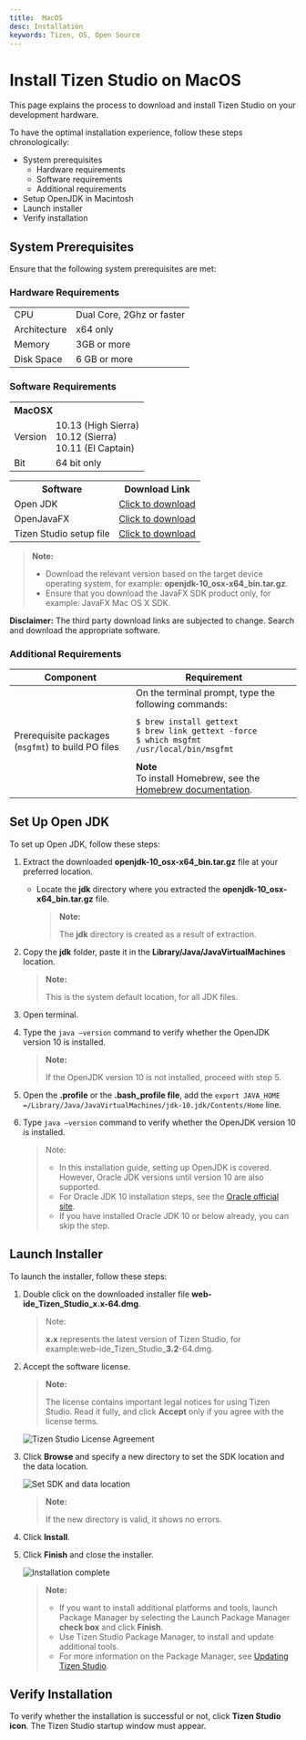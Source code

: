 ```yaml
---
title:  MacOS
desc: Installation
keywords: Tizen, OS, Open Source
---
```


# Install Tizen Studio on MacOS

This page explains the process to download and install Tizen Studio on your development hardware. 

To have the optimal installation experience, follow these steps chronologically:

- System prerequisites
   - Hardware requirements
   - Software requirements
   - Additional requirements
- Setup OpenJDK in Macintosh
- Launch installer
- Verify installation

## System Prerequisites

Ensure that the following system prerequisites are met:

### Hardware Requirements

<table>
  <tr>
      <td>CPU</td>
    <td>Dual Core, 2Ghz or faster</td>
  </tr>
  <tr>
    <td>Architecture</td>
    <td>x64 only</td>
  </tr>
  <tr>
    <td>Memory</td>
    <td>3GB or more </td>
  </tr>
  <tr>
    <td>Disk Space</td>
    <td>6 GB or more </td>
  </tr>
</table> 

### Software Requirements

<table>
  <tr>
	  <th colspan="2" align="left">MacOSX</th>
  </tr>
  <tr>
    <td>Version</td>
    <td>10.13 (High Sierra)<br>10.12 (Sierra)<br>10.11 (El Captain)</td>
  </tr>
  <tr>
    <td>Bit</td>
    <td>64 bit only</td>
  </tr>
</table>

<table>
  <tr>
    <th>Software</th>
    <th>Download Link </th>
  </tr>
  <tr>
    <td>Open JDK</td>
    <td><a href="https://download.java.net/java/GA/jdk10/10/binaries/openjdk-10_osx-x64_bin.tar.gz" target="_blank">Click to download </a></td>
  </tr>
  <tr>
    <td>OpenJavaFX</td>
    <td><a href="http://gluonhq.com/download/javafx-11-0-2-sdk-mac" class="clickable" target="_blank">Click to download</a></td>
  </tr>
  <tr>
    <td>Tizen Studio setup file</td>
    <td><a href="https://developer.tizen.org/development/tizen-studio/download#" class="clickable" target="_blank">Click to download</a>     </td>
  </tr>
</table>


>**Note:**
>
> - Download the relevant version based on the target device operating system, for example: **openjdk-10_osx-x64_bin.tar.gz**. 
> - Ensure that you download the JavaFX <OS> SDK product only, for example: JavaFX Mac OS X SDK.
  
**Disclaimer:** The third party download links are subjected to change. Search and download the appropriate software.


### Additional Requirements

<table>
<thead>
<tr>
<th>Component</th>
<th>Requirement</th>
</tr>
</thead>
<tbody>
<tr>
<td>Prerequisite packages (<code>msgfmt</code>) to build PO files
</td>
<td>On the terminal prompt, type the following commands:
<pre><code>$ brew install gettext
$ brew link gettext -force
$ which msgfmt
/usr/local/bin/msgfmt
</code></pre>
<strong>Note</strong><br>
To install Homebrew, see the <a href="http://brew.sh/">Homebrew documentation</a>.
</td>
</tr>
</tbody>
</table>

## Set Up Open JDK

To set up Open JDK, follow these steps: 

1. Extract the downloaded **openjdk-10_osx-x64_bin.tar.gz** file at your preferred location.
   - Locate the **jdk** directory where you extracted the **openjdk-10_osx-x64_bin.tar.gz** file.
     
	   >**Note:**
     >
     > The **jdk** directory is created as a result of extraction. 
   
2. Copy the **jdk** folder, paste it in the **Library/Java/JavaVirtualMachines** location. 
    
   >**Note:**
   >
   >This is the system default location, for all JDK files.
3. Open terminal.
4. Type the `java –version` command to verify whether the OpenJDK version 10 is installed.
   >**Note:**
   > 
   >If the OpenJDK version 10 is not installed, proceed with step 5.
5. Open the **.profile** or the **.bash_profile file**, add the `export JAVA_HOME =/Library/Java/JavaVirtualMachines/jdk-10.jdk/Contents/Home` line. 
6. Type `java –version` command to verify whether the OpenJDK version 10 is installed.
   >Note:
   >
   >- In this installation guide, setting up OpenJDK is covered. However,  Oracle JDK versions until version 10 are also supported.
   >- For Oracle JDK 10 installation steps, see the [Oracle official site](https://docs.oracle.com/javase/10/install/installation-jdk-and-jre-macos.htm#JSJIG-GUID-F575EB4A-70D3-4AB4-A20E-DBE95171AB5F). 
   >- If you have installed Oracle JDK 10 or below already, you can skip the step. 

## Launch Installer
 
To launch the installer, follow these steps:

1. Double click on the downloaded installer file **web-ide_Tizen_Studio_x.x-64.dmg**.
   >Note: 
   >
   >**x.x** represents the latest version of Tizen Studio, for example:web-ide_Tizen_Studio_**3.2**-64.dmg.

2. Accept the software license.
   >**Note:**
   >
   >The license contains important legal notices for using Tizen Studio. Read it fully, and click **Accept** only if you agree with the license terms.

   ![Tizen Studio License Agreement](./tizenstudio/setup/media/install_sdk_license.png)
3. Click **Browse** and specify a new directory to set the SDK location and the data location. 
   
   ![Set SDK and data location](./tizenstudio/setup/media/install_sdk_directory.png)
   
   >**Note:** 
   > 
   >If the new directory is valid, it shows no errors.
4. Click **Install**.
5. Click **Finish** and close the installer.
   
   ![Installation complete](./tizenstudio/setup/media/migration_finish_instal.png)
   > **Note:**
   >
   > - If you want to install additional platforms and tools, launch  Package Manager by selecting the Launch Package Manager **check box** and click **Finish**.
   > - Use Tizen Studio Package Manager, to install and update additional tools. 
   > - For more information on the Package Manager, see [Updating Tizen Studio](./tizenstudio/setup/update-sdk/).

## Verify Installation

To verify whether the installation is successful or not, click **Tizen Studio icon**. The Tizen Studio startup window must appear.

